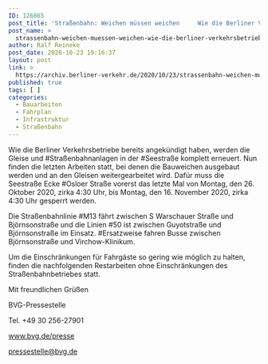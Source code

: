 ```yaml
---
ID: 126865
post_title: 'Straßenbahn: Weichen müssen weichen     Wie die Berliner Verkehrsbetriebe bereits angekündigt haben, &#8230;, aus BVG'
post_name: >
  strassenbahn-weichen-muessen-weichen-wie-die-berliner-verkehrsbetriebe-bereits-angekuendigt-haben-aus-bvg
author: Ralf Reineke
post_date: 2020-10-23 19:16:37
layout: post
link: >
  https://archiv.berliner-verkehr.de/2020/10/23/strassenbahn-weichen-muessen-weichen-wie-die-berliner-verkehrsbetriebe-bereits-angekuendigt-haben-aus-bvg/
published: true
tags: [ ]
categories:
  - Bauarbeiten
  - Fahrplan
  - Infrastruktur
  - Straßenbahn
---
```

<p style="font-weight: 400;">Wie die Berliner Verkehrsbetriebe bereits angekündigt haben, werden die Gleise und #Straßenbahnanlagen in der #Seestraße komplett erneuert. Nun finden die letzten Arbeiten statt, bei denen die Bauweichen ausgebaut werden und an den Gleisen weitergearbeitet wird. Dafür muss die Seestraße Ecke #Osloer Straße vorerst das letzte Mal von Montag, den 26. Oktober 2020, zirka 4:30 Uhr, bis Montag, den 16. November 2020, zirka 4:30 Uhr gesperrt werden.</p>
<p style="font-weight: 400;">Die Straßenbahnlinie #M13 fährt zwischen S Warschauer Straße und Björnsonstraße und die Linien #50 ist zwischen Guyotstraße und Björnsonstraße im Einsatz. #Ersatzweise fahren Busse zwischen Björnsonstraße und Virchow-Klinikum.</p>
<p style="font-weight: 400;">Um die Einschränkungen für Fahrgäste so gering wie möglich zu halten, finden die nachfolgenden Restarbeiten ohne Einschränkungen des Straßenbahnbetriebes statt.</p>
<p style="font-weight: 400;">Mit freundlichen Grüßen</p>
<p style="font-weight: 400;">BVG-Pressestelle</p>
<p style="font-weight: 400;">Tel. +49 30 256-27901</p>
<p style="font-weight: 400;"><a href="http://www.bvg.de/presse" data-saferedirecturl="https://www.google.com/url?q=http://www.bvg.de/presse&amp;source=gmail&amp;ust=1603696766930000&amp;usg=AFQjCNGdnzCRPhemjaGZw3H_xb8aXqTT6Q">www.bvg.de/presse</a></p>
<p style="font-weight: 400;"><a href="mailto:pressestelle@bvg.de">pressestelle@bvg.de</a></p>